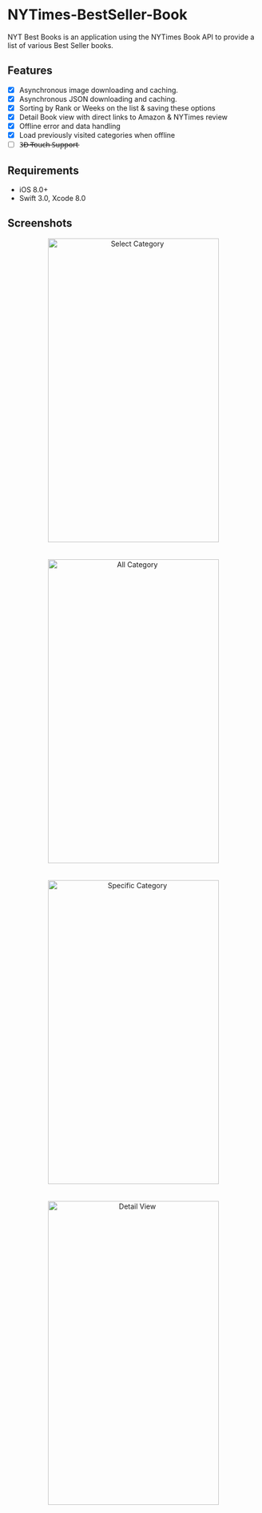 # NYTimes-BestSeller-Book
NYT Best Books is an application using the NYTimes Book API to provide a list of various Best Seller books.

## Features

- [x] Asynchronous image downloading and caching.
- [x] Asynchronous JSON downloading and caching.
- [x] Sorting by Rank or Weeks on the list & saving these options
- [x] Detail Book view with direct links to Amazon & NYTimes review
- [x] Offline error and data handling
- [x] Load previously visited categories when offline
- [ ] 3̶D̶ ̶T̶o̶u̶c̶h̶ ̶S̶u̶p̶p̶o̶r̶t̶

## Requirements

- iOS 8.0+
- Swift 3.0, Xcode 8.0

## Screenshots

<p align="center">
<img src="http://s12.postimg.org/ws8o0vxn1/image.png" alt="Select Category" width="342" height="607"/><br><br><br>
<img src="http://s12.postimg.org/bjuzjgj65/image.png" alt="All Category" width="342" height="607"/><br><br><br>
<img src="http://s12.postimg.org/4uog3fxu5/image.png" alt="Specific Category" width="342" height="607"/><br><br><br>
<img src="http://s12.postimg.org/59zpwgjrh/image.png" alt="Detail View" width="342" height="607"/><br><br><br>
</p>
